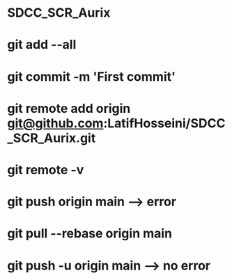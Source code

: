# SDCC_SCR_Aurix
# git add --all
# git commit -m 'First commit'
# git remote add origin git@github.com:LatifHosseini/SDCC_SCR_Aurix.git
# git remote -v
# git push origin main  --> error 
# git pull --rebase origin main
# git push -u origin main  --> no error 
